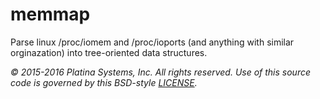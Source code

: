 # memmap
Parse linux /proc/iomem and /proc/ioports (and anything with similar
orginazation) into tree-oriented data structures.

*&copy; 2015-2016 Platina Systems, Inc. All rights reserved.
Use of this source code is governed by this BSD-style [LICENSE].*

[LICENSE]: ../LICENSE
